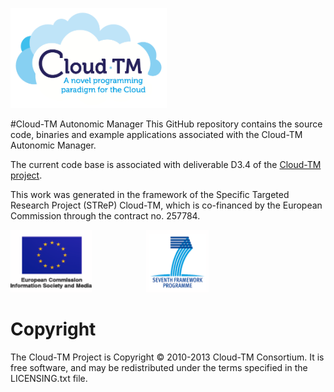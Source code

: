<a href="http://www.cloudtm.eu"><img src="images/logo.png" height="160" width="250"> </a>

#Cloud-TM Autonomic Manager
This GitHub repository contains the source code, binaries and example applications associated with the Cloud-TM Autonomic Manager.

The current code base is associated with deliverable D3.4 of the <a href="http://www.cloudtm.eu">Cloud-TM project</a>.

This work was generated in the framework of the Specific Targeted Research Project (STReP) Cloud-TM, which is co-financed by the European Commission through the contract no. 257784.

<img src="images/ecism.png" height="100" width="130"> &nbsp;&nbsp;&nbsp;&nbsp;&nbsp;&nbsp;&nbsp;&nbsp;&nbsp;&nbsp;&nbsp;&nbsp;&nbsp;&nbsp;&nbsp;&nbsp;&nbsp;&nbsp;&nbsp;&nbsp; <img src="images/7thframework.png" height="100" width="100">    

Copyright
============
The Cloud-TM Project is Copyright © 2010-2013 Cloud-TM Consortium. It is free software, and may be redistributed under the terms specified in the LICENSING.txt file.
